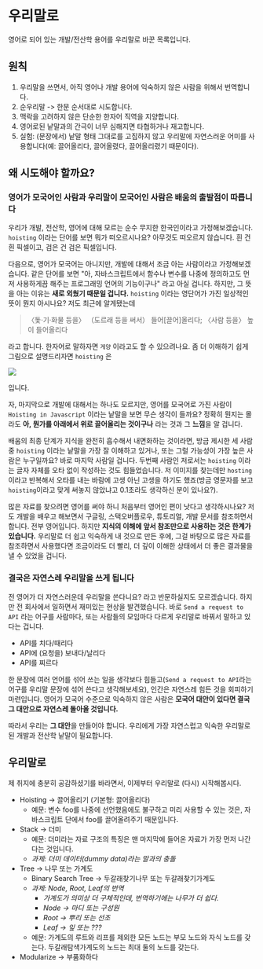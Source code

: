 # 우리말로

영어로 되어 있는 개발/전산학 용어를 우리말로 바꾼 목록입니다.

## 원칙

1. 우리말을 쓰면서, 아직 영어나 개발 용어에 익숙하지 않은 사람을 위해서 번역합니다.
2. 순우리말 -> 한문 순서대로 시도합니다.
3. 맥락을 고려하지 않은 단순한 한자어 직역을 지양합니다.
4. 영어로된 낱말과의 간극이 너무 심해지면 타협하거나 재고합니다.
5. 실험: (문장에서) 낱말 형태 그대로를 고집하지 않고 우리말에 자연스러운 어미를 사용합니다(예: 끌어올리다, 끌어올렸다, 끌어올리렸기 때문이다).

## 왜 시도해야 할까요?

### 영어가 모국어인 사람과 우리말이 모국어인 사람은 배움의 출발점이 따릅니다

우리가 개발, 전산학, 영어에 대해 모르는 순수 무지한 한국인이라고 가정해보겠습니다. `hoisting` 이라는 단어를 보면 뭐가 떠오르시나요? 아무것도 떠오르지 않습니다. 흰 건 흰 픽셀이고, 검은 건 검은 픽셀입니다. 

다음으로, 영어가 모국어는 아니지만, 개발에 대해서 조금 아는 사람이라고 가정해보겠습니다. 같은 단어를 보면 "아, 자바스크립트에서 함수나 변수를 나중에 정의하고도 먼저 사용하게끔 해주는 프로그래밍 언어의 기능이구나" 라고 아실 겁니다. 하지만, 그 뜻을 아는 이유는 **새로 외웠기 때문일 겁니다.** `hoisting` 이라는 영단어가 가진 일상적인 뜻이 뭔지 아시나요? 저도 최근에 알게됐는데

> 〈돛·기·화물 등을〉 （도르래 등을 써서） 들어[끌어]올리다; 〈사람 등을〉 높이 들어올리다

라고 합니다. 한자어로 말하자면 `게양` 이라고도 할 수 있으려나요. 좀 더 이해하기 쉽게 그림으로 설명드리자면 `hoisting` 은 

![](https://nthp-savingplaces.s3.amazonaws.com/2018/05/03/16/26/21/608/LIftoff_Black-Cube.jpg)

입니다.

자, 마지막으로 개발에 대해서는 하나도 모르지만, 영어를 모국어로 가진 사람이 `Hoisting in Javascript` 이라는 낱말을 보면 무슨 생각이 들까요? 정확히 뭔지는 몰라도 **아, 뭔가를 아래에서 위로 끌어올리는 것이구나** 라는 것과 그 **느낌**을 알 겁니다.

배움의 최종 단계가 지식을 완전히 흡수해서 내면화하는 것이라면, 방금 제시한 세 사람 중 `hoisting` 이라는 낱말을 가장 잘 이해하고 있거나, 또는 그럴 가능성이 가장 높은 사람은 누구일까요? 바로 마지막 사람일 겁니다. 두번째 사람인 저로서는 `hoisting` 이라는 글자 자체를 오타 없이 작성하는 것도 힘들었습니다. 저 이미지를 찾는데만 `hosting` 이라고 반복해서 오타를 내는 바람에 고생 아닌 고생을 하기도 했죠(방금 영문자를 보고 `hoisting`이라고 맞게 써놓지 않았냐고 0.1초라도 생각하신 분이 있나요?).

많은 자료를 찾으려면 영어를 써야 하니 처음부터 영어인 편이 낫다고 생각하시나요? 저도 개발을 배우고 해보면서 구글링, 스택오버플로우, 튜토리얼, 개발 문서를 참조하면서 합니다. 전부 영어입니다. 하지만 **지식의 이해에 앞서 참조만으로 사용하는 것은 한계가 있습니다.** 우리말로 더 쉽고 익숙하게 내 것으로 만든 후에, 그걸 바탕으로 많은 자료를 참조하면서 사용했다면 조금이라도 더 빨리, 더 깊이 이해한 상태에서 더 좋은 결과물을 낼 수 있었을 겁니다.

### 결국은 자연스레 우리말을 쓰게 됩니다

전 영어가 더 자연스러운데 우리말을 쓴다니요? 라고 반문하실지도 모르겠습니다. 하지만 전 회사에서 일하면서 재미있는 현상을 발견했습니다. 바로 `Send a request to API` 라는 어구를 사람마다, 또는 사람들의 모임마다 다르게 우리말로 바꿔서 말하고 있다는 겁니다.

- API를 치다/때리다
- API에 (요청을) 보내다/날리다
- API를 찌르다

한 문장에 여러 언어를 섞어 쓰는 일을 생각보다 힘들고(`Send a request to API`라는 어구를 우리말 문장에 섞어 쓴다고 생각해보세요), 인간은 자연스레 힘든 것을 회피하기 마련입니다. 영어가 모국어 수준으로 익숙하지 않은 사람은 **모국어 대안이 있다면 결국 그 대안으로 자연스레 돌아올 것입니다.** 

따라서 우리는 **그 대안**을 만들어야 합니다. 우리에게 가장 자연스럽고 익숙한 우리말로 된 개발과 전산학 낱말이 필요합니다.

## 우리말로

제 취지에 충분히 공감하셨기를 바라면서, 이제부터 우리말로 (다시) 시작해봅시다.

* Hoisting -> 끌어올리기 (기본형: 끌어올리다)
  * 예문: 변수 foo를 나중에 선언했음에도 불구하고 미리 사용할 수 있는 것은, 자바스크립트 단에서 foo를 끌어올려주기 때문입니다.
* Stack -> 더미
  * 예문: 더미라는 자료 구조의 특징은 맨 마지막에 들어온 자료가 가장 먼저 나간다는 것입니다.
  * *과제: 더미 데이터(dummy data)라는 말과의 충돌*
* Tree -> 나무 또는 가계도
  * Binary Search Tree -> 두갈래찾기나무 또는 두갈래찾기가계도
  * *과제: Node, Root, Leaf의 번역*
    * *가계도가 의미상 더 구체적인데, 번역하기에는 나무가 더 쉽다.* 
    * *Node -> 마디 또는 구성원*
    * *Root -> 뿌리 또는 선조*
    * *Leaf -> 잎 또는 ???*
  * 예문: 가계도의 루트와 리프를 제외한 모든 노드는 부모 노드와 자식 노드를 갖는다. 두갈래탐색가계도의 노드는 최대 둘의 노드를 갖는다.
* Modularize -> 부품화하다







